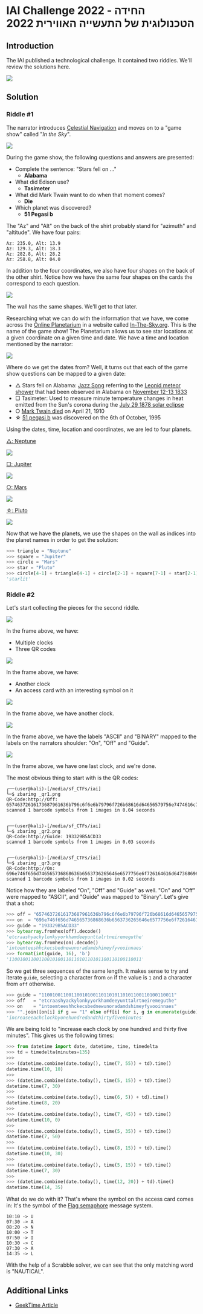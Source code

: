 # IAI Challenge 2022 - החידה הטכנולוגית של התעשייה האווירית 2022

## Introduction

The IAI published a technological challenge. It contained two riddles. We'll review the solutions here.

[![](images/video.png)](https://www.youtube.com/watch?v=kSQiOpd5CB8)

## Solution

### Riddle #1

The narrator introduces [Celestial Navigation](https://en.wikipedia.org/wiki/Celestial_navigation) and moves on to a "game show" called "*In the Sky*".

![](images/s1.png)

During the game show, the following questions and answers are presented:

 * Complete the sentence: "Stars fell on ..."
    * **Alabama**
 * What did Edison use?
    * **Tasimeter**
 * What did Mark Twain want to do when that moment comes?
    * **Die**
 * Which planet was discovered?
    * **51 Pegasi b**

The "Az" and "Alt" on the back of the shirt probably stand for "azimuth" and "altitude". We have four pairs:

```
Az: 235.0, Alt: 13.9
Az: 129.3, Alt: 18.3
Az: 282.8, Alt: 28.2
Az: 258.8, Alt: 04.0
```

In addition to the four coordinates, we also have four shapes on the back of the other shirt. Notice how we have the same four shapes on the cards the correspond to each question.

![](images/questions.png)

The wall has the same shapes. We'll get to that later.

Researching what we can do with the information that we have, we come across the [Online Planetarium](https://in-the-sky.org/skymap.php) in a website called [In-The-Sky.org](https://in-the-sky.org). This is the name of the game show! The Planetarium allows us to see star locations at a given coordinate on a given time and date. We have a time and location mentioned by the narrator:

![](images/s2.png)

Where do we get the dates from? Well, it turns out that each of the game show questions can be mapped to a given date:

 * △ Stars fell on Alabama: [Jazz Song](https://en.wikipedia.org/wiki/Stars_Fell_on_Alabama) referring to the [Leonid meteor shower](https://en.wikipedia.org/wiki/Leonids) that had been observed in Alabama on [November 12-13 1833](https://blogs.loc.gov/headlinesandheroes/2020/09/how-newspapers-helped-crowdsource-a-scientific-discovery-the-1833-leonid-meteor-storm/)
 * □ Tasimeter: Used to measure minute temperature changes in heat emitted from the Sun's corona during the [July 29 1878 solar eclipse](https://en.wikipedia.org/wiki/Solar_eclipse_of_July_29,_1878)
 * ○ [Mark Twain died](https://en.wikipedia.org/wiki/Mark_Twain) on April 21, 1910
 * ☆ [51 pegasi b](https://en.wikipedia.org/wiki/51_Pegasi_b) was discovered on the 6th of October, 1995

Using the dates, time, location and coordinates, we are led to four planets.

<u>△: Neptune</u>

![](images/s3.png)

<u>□: Jupiter</u>

![](images/s4.png)

<u>○: Mars</u>

![](images/s5.png)

<u>☆: Pluto</u>

![](images/s6.png)

Now that we have the planets, we use the shapes on the wall as indices into the planet names in order to get the solution:

```python
>>> triangle = "Neptune"
>>> square = "Jupiter"
>>> circle = "Mars"
>>> star = "Pluto"
>>> circle[4-1] + triangle[4-1] + circle[2-1] + square[7-1] + star[2-1] + square[4-1] + star[4-1]
'starlit'
```

### Riddle #2

Let's start collecting the pieces for the second riddle. 

![](images/s7.png)

In the frame above, we have:

 * Multiple clocks
 * Three QR codes

![](images/s8.png)

In the frame above, we have:

 * Another clock
 * An access card with an interesting symbol on it

![](images/s9.png)

In the frame above, we have another clock.

![](images/s10.png)

In the frame above, we have the labels "ASCII" and "BINARY" mapped to the labels on the narrators shoulder: "On", "Off" and "Guide".

![](images/s11.png)

In the frame above, we have one last clock, and we're done.

The most obvious thing to start with is the QR codes:

```console
┌──(user@kali)-[/media/sf_CTFs/iai]
└─$ zbarimg _qr1.png
QR-Code:http://Off: 65746372616173687961636b796c6f6e6b79796f726b68616d64656579756e7474616c72746e656972656d656775746865
scanned 1 barcode symbols from 1 images in 0.04 seconds


┌──(user@kali)-[/media/sf_CTFs/iai]
└─$ zbarimg _qr2.png
QR-Code:http://Guide: 193329B5ACD33
scanned 1 barcode symbols from 1 images in 0.03 seconds


┌──(user@kali)-[/media/sf_CTFs/iai]
└─$ zbarimg _qr3.png
QR-Code:http://On: 696e746f656d746565736868636b6563736265646e6577756e6f726164616d647368696d65796679766f6f696e6e616573
scanned 1 barcode symbols from 1 images in 0.02 seconds
```

Notice how they are labeled "On", "Off" and "Guide" as well. "On" and "Off" were mapped to "ASCII", and "Guide" was mapped to "Binary". Let's give that a shot:

```python
>>> off = "65746372616173687961636b796c6f6e6b79796f726b68616d64656579756e7474616c72746e656972656d656775746865"
>>> on  = "696e746f656d746565736868636b6563736265646e6577756e6f726164616d647368696d65796679766f6f696e6e616573"
>>> guide = "193329B5ACD33"
>>> bytearray.fromhex(off).decode()
'etcraashyackylonkyyorkhamdeeyunttalrtneiremeguthe'
>>> bytearray.fromhex(on).decode()
'intoemteeshhckecsbednewunoradamdshimeyfyvooinnaes'
>>> format(int(guide, 16), 'b')
'1100100110011001010011011010110101100110100110011'
```

So we get three sequences of the same length. It makes sense to try and iterate `guide`, selecting a character from `on` if the value is `1` and a character from `off` otherwise.

```python
>>> guide = "1100100110011001010011011010110101100110100110011"
>>> off   = "etcraashyackylonkyyorkhamdeeyunttalrtneiremeguthe"
>>> on    = "intoemteeshhckecsbednewunoradamdshimeyfyvooinnaes"
>>> "".join([on[i] if g == "1" else off[i] for i, g in enumerate(guide)])
'increaseeachclockbyonehundredandthirtyfiveminutes'
```

We are being told to "increase each clock by one hundred and thirty five minutes". This gives us the following times:

```python
>>> from datetime import date, datetime, time, timedelta
>>> td = timedelta(minutes=135)
>>> 
>>> (datetime.combine(date.today(), time(7, 55)) + td).time()
datetime.time(10, 10)
>>> 
>>> (datetime.combine(date.today(), time(5, 15)) + td).time()
datetime.time(7, 30)
>>> 
>>> (datetime.combine(date.today(), time(6, 5)) + td).time()
datetime.time(8, 20)
>>> 
>>> (datetime.combine(date.today(), time(7, 45)) + td).time()
datetime.time(10, 0)
>>> 
>>> (datetime.combine(date.today(), time(5, 35)) + td).time()
datetime.time(7, 50)
>>> 
>>> (datetime.combine(date.today(), time(8, 15)) + td).time()
datetime.time(10, 30)
>>> 
>>> (datetime.combine(date.today(), time(5, 15)) + td).time()
datetime.time(7, 30)
>>> 
>>> (datetime.combine(date.today(), time(12, 20)) + td).time()
datetime.time(14, 35)
```

What do we do with it? That's where the symbol on the access card comes in: It's the symbol of the [Flag semaphore](https://en.wikipedia.org/wiki/Flag_semaphore) message system.

```
10:10 -> U
07:30 -> A
08:20 -> N
10:00 -> T
07:50 -> I
10:30 -> C
07:30 -> A
14:35 -> L
```

With the help of a Scrabble solver, we can see that the only matching word is "NAUTICAL".

## Additional Links

 * [GeekTime Article](https://www.geektime.co.il/iai-challenge-dec-2022/)